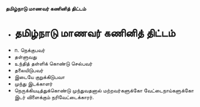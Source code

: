 **தமிழ்நாடு மாணவர் கணினித் திட்டம்**
- # தமிழ்நாடு மாணவர் கணினித் திட்டம்
- n. நெக்குபவர்
- தள்ளுவது
- உந்தித் தள்ளிக் கொண்டு செல்பவர்
- தலையிடுபவர்
- இடையே குறுக்கிடுபவா
- முந்து இடக்காளர்
- நெருக்கியடித்துக்கொண்டு முந்துவதனால் மற்றவர்களுக்கோ வேட்டைநாய்களுக்கோ இடர் விளைக்கும் நரிவேட்டைக்காரர்.

